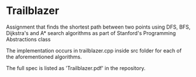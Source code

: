 # Trailblazer
Assignment that finds the shortest path between two points using DFS, BFS, Dijkstra's and A* search algorithms as part of Stanford's Programming Abstractions class

The implementation occurs in trailblazer.cpp inside src folder for each of the aforementioned algorithms.

The full spec is listed as 'Trailblazer.pdf' in the repository.
